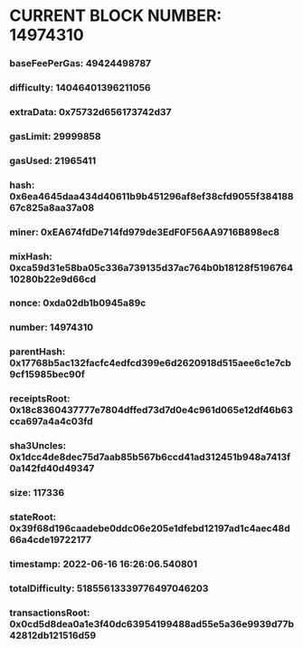 # CURRENT BLOCK NUMBER: 14974310

### baseFeePerGas: 49424498787
### difficulty: 14046401396211056
### extraData: 0x75732d656173742d37
### gasLimit: 29999858
### gasUsed: 21965411
### hash: 0x6ea4645daa434d40611b9b451296af8ef38cfd9055f38418867c825a8aa37a08
### miner: 0xEA674fdDe714fd979de3EdF0F56AA9716B898ec8
### mixHash: 0xca59d31e58ba05c336a739135d37ac764b0b18128f519676410280b22e9d66cd
### nonce: 0xda02db1b0945a89c
### number: 14974310
### parentHash: 0x17768b5ac132facfc4edfcd399e6d2620918d515aee6c1e7cb9cf15985bec90f
### receiptsRoot: 0x18c8360437777e7804dffed73d7d0e4c961d065e12df46b63cca697a4a4c03fd
### sha3Uncles: 0x1dcc4de8dec75d7aab85b567b6ccd41ad312451b948a7413f0a142fd40d49347
### size: 117336
### stateRoot: 0x39f68d196caadebe0ddc06e205e1dfebd12197ad1c4aec48d66a4cde19722177
### timestamp: 2022-06-16 16:26:06.540801
### totalDifficulty: 51855613339776497046203
### transactionsRoot: 0x0cd5d8dea0a1e3f40dc63954199488ad55e5a36e9939d77b42812db121516d59
